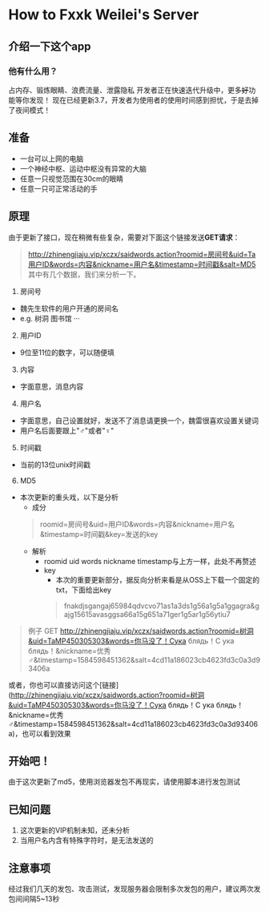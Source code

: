 # How to Fxxk Weilei's Server

## 介绍一下这个app

### 他有什么用？
占内存、锻炼眼睛、浪费流量、泄露隐私
开发者正在快速迭代升级中，更多~~好~~功能等你发现！
现在已经更新3.7，开发者为使用者的使用时间感到担忧，于是去掉了夜间模式！

## 准备
- 一台可以上网的电脑
- 一个神经中枢、运动中枢没有异常的大脑
- 任意一只视觉范围在30cm的眼睛
- 任意一只可正常活动的手

## 原理
由于更新了接口，现在稍微有些复杂，需要对下面这个链接发送**GET请求**：
> http://zhinengjiaju.vip/xczx/saidwords.action?roomid=房间号&uid=Ta用户ID&words=内容&nickname=用户名&timestamp=时间戳&salt=MD5
其中有几个数据，我们来分析一下。
1. 房间号
  - 魏先生软件的用户开通的房间名
  - e.g. 树洞 图书馆 ···
2. 用户ID
  - 9位至11位的数字，可以随便填
3. 内容
  - 字面意思，消息内容
4. 用户名
  - 字面意思，自己设置就好，发送不了消息请更换一个，魏雷很喜欢设置关键词
  - 用户名后面要跟上"♂"或者"♀"
5. 时间戳
  - 当前的13位unix时间戳
6. MD5
  - 本次更新的重头戏，以下是分析
    - 成分
    > roomid=房间号&uid=用户ID&words=内容&nickname=用户名&timestamp=时间戳&key=发送的key
    - 解析
      - roomid uid words nickname timestamp与上方一样，此处不再赘述
      - key
        - 本次的重要更新部分，据反向分析来看是从OSS上下载一个固定的txt，下面给出key
        > fnakdjsgangaj65984qdvcvo71as1a3ds1g56a1g5a1ggagra&gajg15615avasggsa66a15g651a71ger1g5ar1g56ytiu7

> 例子 GET http://zhinengjiaju.vip/xczx/saidwords.action?roomid=树洞&uid=TaMP450305303&words=你马没了！Сука блядь！С ука блядь！&nickname=优秀♂&timestamp=1584598451362&salt=4cd11a186023cb4623fd3c0a3d93406a

或者，你也可以直接访问这个[链接](http://zhinengjiaju.vip/xczx/saidwords.action?roomid=树洞&uid=TaMP450305303&words=你马没了！Сука блядь！С ука блядь！&nickname=优秀♂&timestamp=1584598451362&salt=4cd11a186023cb4623fd3c0a3d93406a)，也可以看到效果

## 开始吧！
由于这次更新了md5，使用浏览器发包不再现实，请使用脚本进行发包测试

## 已知问题
1. 这次更新的VIP机制未知，还未分析
2. 当用户名内含有特殊字符时，是无法发送的

## 注意事项
经过我们几天的发包、攻击测试，发现服务器会限制多次发包的用户，建议两次发包间间隔5~13秒
